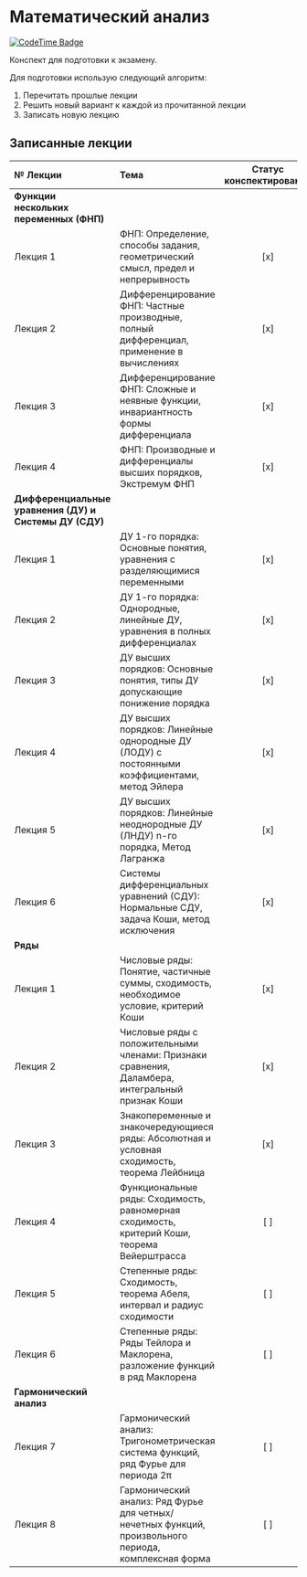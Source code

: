 # Математический анализ

[![CodeTime Badge](https://img.shields.io/endpoint?style=social&color=222&url=https%3A%2F%2Fapi.codetime.dev%2Fv3%2Fusers%2Fshield%3Fuid%3D24192%26project%3Dmatan-2)](https://codetime.dev)

Конспект для подготовки к экзамену.

Для подготовки использую следующий алгоритм:

1. Перечитать прошлые лекции
2. Решить новый вариант к каждой из прочитанной лекции
3. Записать новую лекцию

## Записанные лекции

| № Лекции                                               | Тема                                                                                                  | Статус конспектирования |
| :----------------------------------------------------- | :---------------------------------------------------------------------------------------------------- | :---------------------: |
| **Функции нескольких переменных (ФНП)**                |                                                                                                       |                         |
| Лекция 1                                               | ФНП: Определение, способы задания, геометрический смысл, предел и непрерывность                       |           [x]           |
| Лекция 2                                               | Дифференцирование ФНП: Частные производные, полный дифференциал, применение в вычислениях             |           [x]           |
| Лекция 3                                               | Дифференцирование ФНП: Сложные и неявные функции, инвариантность формы дифференциала                  |           [x]           |
| Лекция 4                                               | ФНП: Производные и дифференциалы высших порядков, Экстремум ФНП                                       |           [x]           |
| **Дифференциальные уравнения (ДУ) и Системы ДУ (СДУ)** |                                                                                                       |                         |
| Лекция 1                                               | ДУ 1-го порядка: Основные понятия, уравнения с разделяющимися переменными                             |           [x]           |
| Лекция 2                                               | ДУ 1-го порядка: Однородные, линейные ДУ, уравнения в полных дифференциалах                           |           [x]           |
| Лекция 3                                               | ДУ высших порядков: Основные понятия, типы ДУ допускающие понижение порядка                           |           [x]           |
| Лекция 4                                               | ДУ высших порядков: Линейные однородные ДУ (ЛОДУ) с постоянными коэффициентами, метод Эйлера          |           [x]           |
| Лекция 5                                               | ДУ высших порядков: Линейные неоднородные ДУ (ЛНДУ) n-го порядка, Метод Лагранжа                      |           [x]           |
| Лекция 6                                               | Системы дифференциальных уравнений (СДУ): Нормальные СДУ, задача Коши, метод исключения               |           [x]           |
| **Ряды**                                               |                                                                                                       |                         |
| Лекция 1                                               | Числовые ряды: Понятие, частичные суммы, сходимость, необходимое условие, критерий Коши               |           [x]           |
| Лекция 2                                               | Числовые ряды с положительными членами: Признаки сравнения, Даламбера, интегральный признак Коши      |           [x]           |
| Лекция 3                                               | Знакопеременные и знакочередующиеся ряды: Абсолютная и условная сходимость, теорема Лейбница          |           [x]           |
| Лекция 4                                               | Функциональные ряды: Сходимость, равномерная сходимость, критерий Коши, теорема Вейерштрасса          |           [ ]           |
| Лекция 5                                               | Степенные ряды: Сходимость, теорема Абеля, интервал и радиус сходимости                               |           [ ]           |
| Лекция 6                                               | Степенные ряды: Ряды Тейлора и Маклорена, разложение функций в ряд Маклорена                          |           [ ]           |
| **Гармонический анализ**                               |                                                                                                       |                         |
| Лекция 7                                               | Гармонический анализ: Тригонометрическая система функций, ряд Фурье для периода 2π                    |           [ ]           |
| Лекция 8                                               | Гармонический анализ: Ряд Фурье для четных/нечетных функций, произвольного периода, комплексная форма |           [ ]           |
